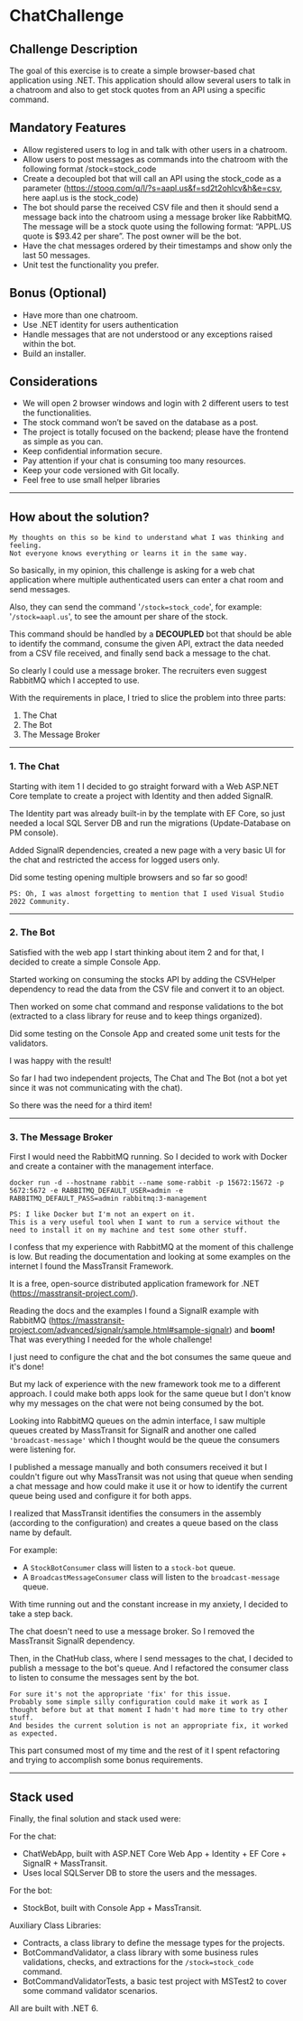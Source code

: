 # ChatChallenge

## Challenge Description

The goal of this exercise is to create a simple browser-based chat application using .NET.
This application should allow several users to talk in a chatroom and also to get stock quotes
from an API using a specific command.

## Mandatory Features

* Allow registered users to log in and talk with other users in a chatroom.
* Allow users to post messages as commands into the chatroom with the following format
/stock=stock_code
* Create a decoupled bot that will call an API using the stock_code as a parameter
(<https://stooq.com/q/l/?s=aapl.us&f=sd2t2ohlcv&h&e=csv>, here aapl.us is the
stock_code)
* The bot should parse the received CSV file and then it should send a message back into
the chatroom using a message broker like RabbitMQ. The message will be a stock quote
using the following format: “APPL.US quote is $93.42 per share”. The post owner will be
the bot.
* Have the chat messages ordered by their timestamps and show only the last 50
messages.
* Unit test the functionality you prefer.

## Bonus (Optional)

* Have more than one chatroom.
* Use .NET identity for users authentication
* Handle messages that are not understood or any exceptions raised within the bot.
* Build an installer.

## Considerations

* We will open 2 browser windows and login with 2 different users to test the
functionalities.
* The stock command won’t be saved on the database as a post.
* The project is totally focused on the backend; please have the frontend as simple as you can.
* Keep confidential information secure.
* Pay attention if your chat is consuming too many resources.
* Keep your code versioned with Git locally.
* Feel free to use small helper libraries

---

## How about the solution?

    My thoughts on this so be kind to understand what I was thinking and feeling. 
    Not everyone knows everything or learns it in the same way.

So basically, in my opinion, this challenge is asking for a web chat application where multiple authenticated users can enter a chat room and send messages.

Also, they can send the command '`/stock=stock_code`', for example: '`/stock=aapl.us`', to see the amount per share of the stock.

This command should be handled by a **DECOUPLED** bot that should be able to identify the command, consume the given API, extract the data needed from a CSV file received, and finally send back a message to the chat.

So clearly I could use a message broker. The recruiters even suggest RabbitMQ which I accepted to use.

With the requirements in place, I tried to slice the problem into three parts:

1) The Chat
2) The Bot
3) The Message Broker

---

### 1. The Chat

Starting with item 1 I decided to go straight forward with a Web ASP.NET Core template to create a project with Identity and then added SignalR.

The Identity part was already built-in by the template with EF Core, so just needed a local SQL Server DB and run the migrations (Update-Database on PM console).

Added SignalR dependencies, created a new page with a very basic UI for the chat and restricted the access for logged users only.

Did some testing opening multiple browsers and so far so good!

    PS: Oh, I was almost forgetting to mention that I used Visual Studio 2022 Community.

---

### 2. The Bot

Satisfied with the web app I start thinking about item 2 and for that, I decided to create a simple Console App.

Started working on consuming the stocks API by adding the CSVHelper dependency to read the data from the CSV file and convert it to an object.

Then worked on some chat command and response validations to the bot (extracted to a class library for reuse and to keep things organized).

Did some testing on the Console App and created some unit tests for the validators.

I was happy with the result!

So far I had two independent projects, The Chat and The Bot (not a bot yet since it was not communicating with the chat).

So there was the need for a third item!

---

### 3. The Message Broker

First I would need the RabbitMQ running. So I decided to work with Docker and create a container with the management interface.

`docker run -d --hostname rabbit --name some-rabbit -p 15672:15672 -p 5672:5672 -e RABBITMQ_DEFAULT_USER=admin -e RABBITMQ_DEFAULT_PASS=admin rabbitmq:3-management`

    PS: I like Docker but I'm not an expert on it. 
    This is a very useful tool when I want to run a service without the need to install it on my machine and test some other stuff.

I confess that my experience with RabbitMQ at the moment of this challenge is low. But reading the documentation and looking at some examples on the internet I found the MassTransit Framework.

It is a free, open-source distributed application framework for .NET (<https://masstransit-project.com/>).

Reading the docs and the examples I found a SignalR example with RabbitMQ (<https://masstransit-project.com/advanced/signalr/sample.html#sample-signalr>) and **boom!** That was everything I needed for the whole challenge!

I just need to configure the chat and the bot consumes the same queue and it's done!

But my lack of experience with the new framework took me to a different approach. I could make both apps look for the same queue but I don't know why my messages on the chat were not being consumed by the bot.

Looking into RabbitMQ queues on the admin interface, I saw multiple queues created by MassTransit for SignalR and another one called `'broadcast-message'` which I thought would be the queue the consumers were listening for.

I published a message manually and both consumers received it but I couldn't figure out why MassTransit was not using that queue when sending a chat message and how could make it use it or how to identify the current queue being used and configure it for both apps.

I realized that MassTransit identifies the consumers in the assembly (according to the configuration) and creates a queue based on the class name by default.

For example:

* A `StockBotConsumer` class will listen to a `stock-bot` queue.
* A `BroadcastMessageConsumer` class will listen to the `broadcast-message` queue.

With time running out and the constant increase in my anxiety, I decided to take a step back.

The chat doesn't need to use a message broker. So I removed the MassTransit SignalR dependency.

Then, in the ChatHub class, where I send messages to the chat, I decided to publish a message to the bot's queue. And I refactored the consumer class to listen to consume the messages sent by the bot.

    For sure it's not the appropriate 'fix' for this issue. 
    Probably some simple silly configuration could make it work as I thought before but at that moment I hadn't had more time to try other stuff.
    And besides the current solution is not an appropriate fix, it worked as expected.

This part consumed most of my time and the rest of it I spent refactoring and trying to accomplish some bonus requirements.

---

## Stack used

Finally, the final solution and stack used were:

For the chat:

* ChatWebApp, built with ASP.NET Core Web App + Identity + EF Core + SignalR + MassTransit.
* Uses local SQLServer DB to store the users and the messages.

For the bot:

* StockBot, built with Console App + MassTransit.

Auxiliary Class Libraries:

* Contracts, a class library to define the message types for the projects.
* BotCommandValidator, a class library with some business rules validations, checks, and extractions for the `/stock=stock_code` command.
* BotCommandValidatorTests, a basic test project with MSTest2 to cover some command validator scenarios.

All are built with .NET 6.
